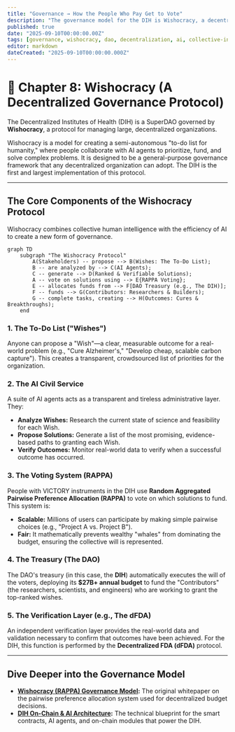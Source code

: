 ```yaml
---
title: "Governance → How the People Who Pay Get to Vote"
description: "The governance model for the DIH is Wishocracy, a decentralized protocol for creating a global, semi-autonomous 'to-do list for humanity' governed by the people who use it."
published: true
date: "2025-09-10T00:00:00.00Z"
tags: [governance, wishocracy, dao, decentralization, ai, collective-intelligence, protocol]
editor: markdown
dateCreated: "2025-09-10T00:00:00.000Z"
---
```


# 📖 Chapter 8: Wishocracy (A Decentralized Governance Protocol)

The Decentralized Institutes of Health (DIH) is a SuperDAO governed by **Wishocracy**, a protocol for managing large, decentralized organizations.

Wishocracy is a model for creating a semi-autonomous "to-do list for humanity," where people collaborate with AI agents to prioritize, fund, and solve complex problems. It is designed to be a general-purpose governance framework that any decentralized organization can adopt. The DIH is the first and largest implementation of this protocol.

---

## The Core Components of the Wishocracy Protocol

Wishocracy combines collective human intelligence with the efficiency of AI to create a new form of governance.

```mermaid
graph TD
    subgraph "The Wishocracy Protocol"
        A(Stakeholders) -- propose --> B(Wishes: The To-Do List);
        B -- are analyzed by --> C(AI Agents);
        C -- generate --> D(Ranked & Verifiable Solutions);
        A -- vote on solutions using --> E{RAPPA Voting};
        E -- allocates funds from --> F[DAO Treasury (e.g., The DIH)];
        F -- funds --> G(Contributors: Researchers & Builders);
        G -- complete tasks, creating --> H(Outcomes: Cures & Breakthroughs);
    end
```

### 1. The To-Do List ("Wishes")

Anyone can propose a "Wish"—a clear, measurable outcome for a real-world problem (e.g., "Cure Alzheimer's," "Develop cheap, scalable carbon capture"). This creates a transparent, crowdsourced list of priorities for the organization.

### 2. The AI Civil Service

A suite of AI agents acts as a transparent and tireless administrative layer. They:

- **Analyze Wishes:** Research the current state of science and feasibility for each Wish.
- **Propose Solutions:** Generate a list of the most promising, evidence-based paths to granting each Wish.
- **Verify Outcomes:** Monitor real-world data to verify when a successful outcome has occurred.

### 3. The Voting System (RAPPA)

People with VICTORY instruments in the DIH use **Random Aggregated Pairwise Preference Allocation (RAPPA)** to vote on which solutions to fund. This system is:

- **Scalable:** Millions of users can participate by making simple pairwise choices (e.g., "Project A vs. Project B").
- **Fair:** It mathematically prevents wealthy "whales" from dominating the budget, ensuring the collective will is represented.

### 4. The Treasury (The DAO)

The DAO's treasury (in this case, the **DIH**) automatically executes the will of the voters, deploying its **$27B+ annual budget** to fund the "Contributors" (the researchers, scientists, and engineers) who are working to grant the top-ranked wishes.

### 5. The Verification Layer (e.g., The dFDA)

An independent verification layer provides the real-world data and validation necessary to confirm that outcomes have been achieved. For the DIH, this function is performed by the **Decentralized FDA (dFDA)** protocol.

---

## Dive Deeper into the Governance Model

- **[Wishocracy (RAPPA) Governance Model](./governance/wishocracy.md):** The original whitepaper on the pairwise preference allocation system used for decentralized budget decisions.
- **[DIH On-Chain & AI Architecture](./governance/dih-onchain-architecture.md):** The technical blueprint for the smart contracts, AI agents, and on-chain modules that power the DIH.
